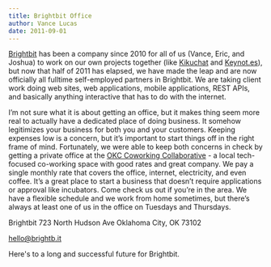 ```yaml
---
title: Brightbit Office
author: Vance Lucas
date: 2011-09-01
---
```


[Brightbit](http://brightb.it) has been a company since 2010 for all of us (Vance, Eric, and Joshua) to work on our own projects together (like [Kikuchat](http://kikuchat.com) and [Keynot.es](http://keynot.es)), but now that half of 2011 has elapsed, we have made the leap and are now officially all fulltime self-employed partners in Brightbit. We are taking client work doing web sites, web applications, mobile applications, REST APIs, and basically anything interactive that has to do with the internet.

I’m not sure what it is about getting an office, but it makes thing seem more real to actually have a dedicated place of doing business. It somehow legitimizes your business for both you and your customers. Keeping expenses low is a concern, but it’s important to start things off in the right frame of mind. Fortunately, we were able to keep both concerns in check by getting a private office at the [OKC Coworking Collaborative](http://okccoco.com) - a local tech-focused co-working space with good rates and great company. We pay a single monthly rate that covers the office, internet, electricity, and even coffee. It’s a great place to start a business that doesn’t require applications or approval like incubators. Come check us out if you’re in the area. We have a flexible schedule and we work from home sometimes, but there’s always at least one of us in the office on Tuesdays and Thursdays.

Brightbit
723 North Hudson Ave 
Oklahoma City, OK 73102

[hello@brightb.it](mailto:hello@brightb.it)

Here's to a long and successful future for Brightbit.
